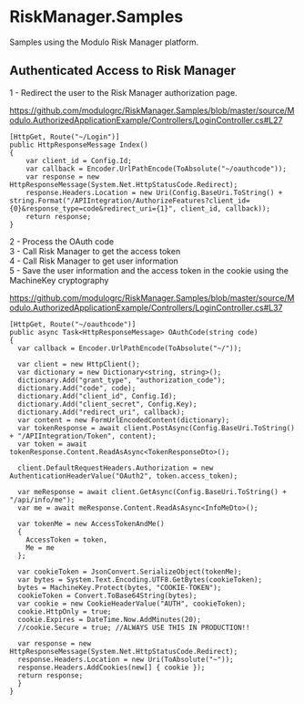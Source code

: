 # RiskManager.Samples
Samples using the Modulo Risk Manager platform.

## Authenticated Access to Risk Manager

1 - Redirect the user to the Risk Manager authorization page.

https://github.com/modulogrc/RiskManager.Samples/blob/master/source/Modulo.AuthorizedApplicationExample/Controllers/LoginController.cs#L27

    [HttpGet, Route("~/Login")]
    public HttpResponseMessage Index()
    {
        var client_id = Config.Id;
        var callback = Encoder.UrlPathEncode(ToAbsolute("~/oauthcode"));
        var response = new HttpResponseMessage(System.Net.HttpStatusCode.Redirect);
        response.Headers.Location = new Uri(Config.BaseUri.ToString() + string.Format("/APIIntegration/AuthorizeFeatures?client_id={0}&response_type=code&redirect_uri={1}", client_id, callback));
        return response;
    }

2 - Process the OAuth code  
3 - Call Risk Manager to get the access token  
4 - Call Risk Manager to get user information  
5 - Save the user information and the access token in the cookie using the MachineKey cryptography  

https://github.com/modulogrc/RiskManager.Samples/blob/master/source/Modulo.AuthorizedApplicationExample/Controllers/LoginController.cs#L37

    [HttpGet, Route("~/oauthcode")]
    public async Task<HttpResponseMessage> OAuthCode(string code)
    {
      var callback = Encoder.UrlPathEncode(ToAbsolute("~/"));

      var client = new HttpClient();
      var dictionary = new Dictionary<string, string>();
      dictionary.Add("grant_type", "authorization_code");
      dictionary.Add("code", code);
      dictionary.Add("client_id", Config.Id);
      dictionary.Add("client_secret", Config.Key);
      dictionary.Add("redirect_uri", callback);
      var content = new FormUrlEncodedContent(dictionary);
      var tokenResponse = await client.PostAsync(Config.BaseUri.ToString() + "/APIIntegration/Token", content);
      var token = await tokenResponse.Content.ReadAsAsync<TokenResponseDto>();

      client.DefaultRequestHeaders.Authorization = new AuthenticationHeaderValue("OAuth2", token.access_token);

      var meResponse = await client.GetAsync(Config.BaseUri.ToString() + "/api/info/me");
      var me = await meResponse.Content.ReadAsAsync<InfoMeDto>();

      var tokenMe = new AccessTokenAndMe()
      {
        AccessToken = token,
        Me = me
      };

      var cookieToken = JsonConvert.SerializeObject(tokenMe);
      var bytes = System.Text.Encoding.UTF8.GetBytes(cookieToken);
      bytes = MachineKey.Protect(bytes, "COOKIE-TOKEN");
      cookieToken = Convert.ToBase64String(bytes);
      var cookie = new CookieHeaderValue("AUTH", cookieToken);            
      cookie.HttpOnly = true;
      cookie.Expires = DateTime.Now.AddMinutes(20);
      //cookie.Secure = true; //ALWAYS USE THIS IN PRODUCTION!!

      var response = new HttpResponseMessage(System.Net.HttpStatusCode.Redirect);
      response.Headers.Location = new Uri(ToAbsolute("~"));
      response.Headers.AddCookies(new[] { cookie });
      return response;
      }
    }
